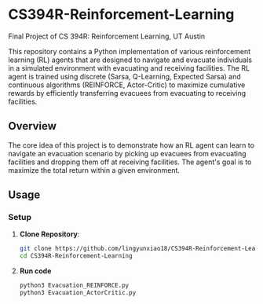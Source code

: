# CS394R-Reinforcement-Learning
Final Project of CS 394R: Reinforcement Learning, UT Austin

This repository contains a Python implementation of various reinforcement learning (RL) agents that are designed to navigate and evacuate individuals in a simulated environment with evacuating and receiving facilities. The RL agent is trained using discrete (Sarsa, Q-Learning, Expected Sarsa) and continuous algorithms (REINFORCE, Actor-Critic) to maximize cumulative rewards by efficiently transferring evacuees from evacuating to receiving facilities. 

## Overview

The core idea of this project is to demonstrate how an RL agent can learn to navigate an evacuation scenario by picking up evacuees from evacuating facilities and dropping them off at receiving facilities. The agent's goal is to maximize the total return within a given environment.

## Usage

### Setup

1. **Clone Repository**:

   ```bash
   git clone https://github.com/lingyunxiao18/CS394R-Reinforcement-Learning.git
   cd CS394R-Reinforcement-Learning

2. **Run code**

   ```bash
   python3 Evacuation_REINFORCE.py
   python3 Evacuation_ActorCritic.py


